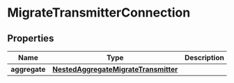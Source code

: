 

# MigrateTransmitterConnection


## Properties

Name | Type | Description | Notes
------------ | ------------- | ------------- | -------------
**aggregate** | [**NestedAggregateMigrateTransmitter**](NestedAggregateMigrateTransmitter.md) |  | 



